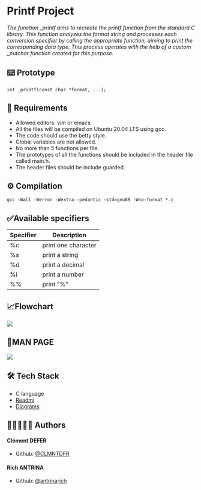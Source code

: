 # Printf Project

*The function _printf aims to recreate the printf function from the standard C library. This function analyzes the format string and processes each conversion specifier by calling the appropriate function, aiming to print the corresponding data type. This process operates with the help of a custom _putchar function created for this purpose.*

## ⌨️ Prototype
  
`int _printf(const char *format, ...);`

## 🔑 Requirements
  
- Allowed editors: vim or emacs.
- All the files will be compiled on Ubuntu 20.04 LTS using gcc.
- The code should use the betty style.
- Global variables are not allowed.
- No more than 5 functions per file.
- The prototypes of all the functions should be included in the header file called main.h.
- The header files should be include guarded.

## ⚙️ Compilation 
  
`gcc -Wall -Werror -Wextra -pedantic -std=gnu89 -Wno-format *.c`

## ✅Available specifiers
  

| Specifier | Description |
| -------- | -------- |
| %c    | print one character    |
| %s    | print a string    |
| %d    | print a decimal    |
| %i    | print a number    |
| %%    | print "%"    |

## 📈Flowchart

![](https://i.postimg.cc/J8vbWNvL/flowchart-printf.png)

## 📄MAN PAGE

![](https://i.ibb.co/mN9zgkd/man-3-printf.png)

## 🛠️ Tech Stack 
- C language
- [Readmi](https://readmi.xyz//)
- [Diagrams](https://app.diagrams.net/)

## 🧙🏿‍♂️🧙‍♂️ Authors 
#### Clément DEFER
- Github: [@CLMNTDFR](https://github.com/CLMNTDFR)

#### Rich ANTRINA
- Github: [@antrinarich](https://github.com/antrinarich)